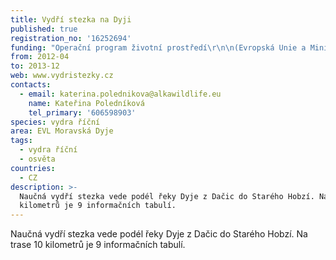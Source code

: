 ```yaml
---
title: Vydří stezka na Dyji
published: true
registration_no: '16252694'
funding: "Operační program životní prostředí\r\n\n(Evropská Unie a Ministerstvo životního prostředí České republiky)\r\n\n\r\n\n![](/media/banner-opzp_erdf_cmyk.jpg)\n\nPodporováno z Evropského fondu pro regionální rozvoj"
from: 2012-04
to: 2013-12
web: www.vydristezky.cz
contacts:
  - email: katerina.polednikova@alkawildlife.eu
    name: Kateřina Poledníková
    tel_primary: '606598903'
species: vydra říční
area: EVL Moravská Dyje
tags:
  - vydra říční
  - osvěta
countries:
  - CZ
description: >-
  Naučná vydří stezka vede podél řeky Dyje z Dačic do Starého Hobzí. Na trase 10
  kilometrů je 9 informačních tabulí.
---
```

Naučná vydří stezka vede podél řeky Dyje z Dačic do Starého Hobzí. Na trase 10 kilometrů je 9 informačních tabulí.
